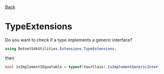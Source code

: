 [Back](https://github.com/twjackysu/DotnetSdkUtilities/blob/master/README.md)

# TypeExtensions

Do you want to check if a type implements a generic interface?

```csharp
using DotnetSdkUtilities.Extensions.TypeExtensions;
```

then
```csharp
bool isImplementIEquatable = typeof(YourClass).IsImplementGenericInterface(typeof(IEquatable<>));
```